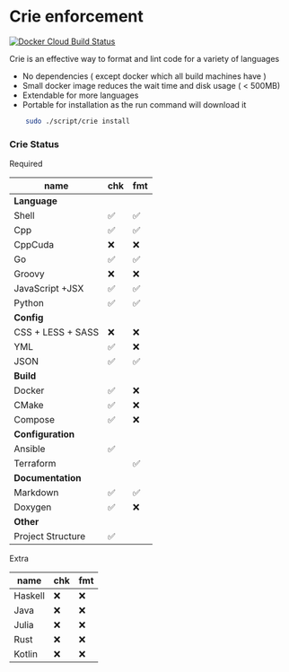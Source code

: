 # Crie enforcement

[![Docker Cloud Build Status](https://img.shields.io/docker/cloud/build/tyhal/crie.svg)](https://hub.docker.com/r/tyhal/crie)

Crie is an effective way to format and lint code for a variety of languages

-   No dependencies ( except docker which all build machines have )
-   Small docker image reduces the wait time and disk usage ( &lt; 500MB)
-   Extendable for more languages
-   Portable for installation as the run command will download it

```bash
    sudo ./script/crie install
```

### Crie Status

Required

| name              | chk                | fmt                |
| ----------------- | ------------------ | ------------------ |
| **Language**      |                    |                    |
| Shell             | :white_check_mark: | :white_check_mark: |
| Cpp               | :white_check_mark: | :white_check_mark: |
| CppCuda           | :x:                | :x:                |
| Go                | :white_check_mark: | :white_check_mark: |
| Groovy            | :x:                | :x:                |
| JavaScript +JSX   | :white_check_mark: | :white_check_mark: |
| Python            | :white_check_mark: | :white_check_mark: |
| **Config**        |                    |                    |
| CSS + LESS + SASS | :x:                | :x:                |
| YML               | :white_check_mark: | :x:                |
| JSON              | :white_check_mark: | :white_check_mark: |
| **Build**         |                    |                    |
| Docker            | :white_check_mark: | :x:                |
| CMake             | :white_check_mark: | :x:                |
| Compose           | :white_check_mark: | :x:                |
| **Configuration** |                    |                    |
| Ansible           | :white_check_mark: |                    |
| Terraform         |                    | :white_check_mark: |
| **Documentation** |                    |                    |
| Markdown          | :white_check_mark: | :white_check_mark: |
| Doxygen           | :white_check_mark: | :x:                |
| **Other**         |                    |                    |
| Project Structure | :white_check_mark: |                    |

Extra

| name    | chk | fmt |
| ------- | --- | --- |
| Haskell | :x: | :x: |
| Java    | :x: | :x: |
| Julia   | :x: | :x: |
| Rust    | :x: | :x: |
| Kotlin  | :x: | :x: |

